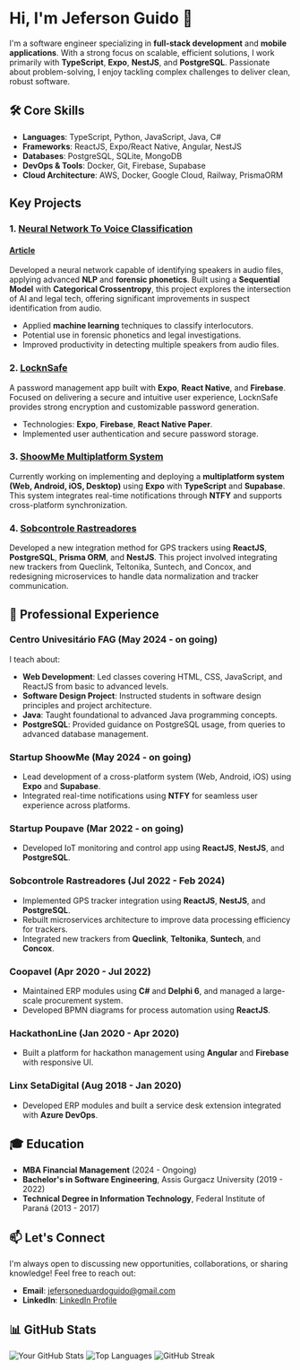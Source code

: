 # Hi, I'm Jeferson Guido 👋

I'm a software engineer specializing in **full-stack development** and **mobile applications**. With a strong focus on scalable, efficient solutions, I work primarily with **TypeScript**, **Expo**, **NestJS**, and **PostgreSQL**. Passionate about problem-solving, I enjoy tackling complex challenges to deliver clean, robust software.

## 🛠 Core Skills
- **Languages**: TypeScript, Python, JavaScript, Java, C#
- **Frameworks**: ReactJS, Expo/React Native, Angular, NestJS
- **Databases**: PostgreSQL, SQLite, MongoDB
- **DevOps & Tools**: Docker, Git, Firebase, Supabase
- **Cloud Architecture**: AWS, Docker, Google Cloud, Railway, PrismaORM

## Key Projects

### 1. **[Neural Network To Voice Classification](https://github.com/Bradoqguido/Neural_Network_To_Voice_Classification)**
#### [Article](https://github.com/Bradoqguido/Neural_Network_To_Voice_Classification/blob/ec0f6bf1dd2c316a2634e90770e0bfa7eefe06ef/Artigo%20-%20PROCESSAMENTO%20DE%20LINGUAGEM%20NATURAL%20UTILIZANDO%20REDES%20NEURAIS%20PARA%20IDENTIFICAR%20INTERLOCUTORES%20EM%20ARQUIVOS%20DE%20A%CC%81UDIO.pdf)
Developed a neural network capable of identifying speakers in audio files, applying advanced **NLP** and **forensic phonetics**. Built using a **Sequential Model** with **Categorical Crossentropy**, this project explores the intersection of AI and legal tech, offering significant improvements in suspect identification from audio.

- Applied **machine learning** techniques to classify interlocutors.
- Potential use in forensic phonetics and legal investigations.
- Improved productivity in detecting multiple speakers from audio files.

### 2. **[LocknSafe](https://github.com/Bradoqguido/locknsafe)**
A password management app built with **Expo**, **React Native**, and **Firebase**. Focused on delivering a secure and intuitive user experience, LocknSafe provides strong encryption and customizable password generation.

- Technologies: **Expo**, **Firebase**, **React Native Paper**.
- Implemented user authentication and secure password storage.

### 3. **[ShoowMe Multiplatform System](https://github.com/ShoowMeOficial)**
Currently working on implementing and deploying a **multiplatform system (Web, Android, iOS, Desktop)** using **Expo** with **TypeScript** and **Supabase**. This system integrates real-time notifications through **NTFY** and supports cross-platform synchronization.

### 4. **[Sobcontrole Rastreadores](https://github.com/SobcontroleRastreamento)**
Developed a new integration method for GPS trackers using **ReactJS**, **PostgreSQL**, **Prisma ORM**, and **NestJS**. This project involved integrating new trackers from Queclink, Teltonika, Suntech, and Concox, and redesigning microservices to handle data normalization and tracker communication.

## 💼 Professional Experience

### Centro Univesitário FAG (May 2024 - on going)
I teach about:
- **Web Development**: Led classes covering HTML, CSS, JavaScript, and ReactJS from basic to advanced levels.
- **Software Design Project**: Instructed students in software design principles and project architecture.
- **Java**: Taught foundational to advanced Java programming concepts.
- **PostgreSQL**: Provided guidance on PostgreSQL usage, from queries to advanced database management.

### Startup ShoowMe (May 2024 - on going)
- Lead development of a cross-platform system (Web, Android, iOS) using **Expo** and **Supabase**.
- Integrated real-time notifications using **NTFY** for seamless user experience across platforms.

### Startup Poupave (Mar 2022 - on going)
- Developed IoT monitoring and control app using **ReactJS**, **NestJS**, and **PostgreSQL**.

### Sobcontrole Rastreadores (Jul 2022 - Feb 2024)
- Implemented GPS tracker integration using **ReactJS**, **NestJS**, and **PostgreSQL**.
- Rebuilt microservices architecture to improve data processing efficiency for trackers.
- Integrated new trackers from **Queclink**, **Teltonika**, **Suntech**, and **Concox**.

### Coopavel (Apr 2020 - Jul 2022)
- Maintained ERP modules using **C#** and **Delphi 6**, and managed a large-scale procurement system.
- Developed BPMN diagrams for process automation using **ReactJS**.

### HackathonLine (Jan 2020 - Apr 2020)
- Built a platform for hackathon management using **Angular** and **Firebase** with responsive UI.

### Linx SetaDigital (Aug 2018 - Jan 2020)
- Developed ERP modules and built a service desk extension integrated with **Azure DevOps**.

## 🎓 Education
- **MBA Financial Management** (2024 - Ongoing)
- **Bachelor's in Software Engineering**, Assis Gurgacz University (2019 - 2022)
- **Technical Degree in Information Technology**, Federal Institute of Paraná (2013 - 2017)

## 📫 Let's Connect
I'm always open to discussing new opportunities, collaborations, or sharing knowledge! Feel free to reach out:

- **Email**: [jefersoneduardoguido@gmail.com](mailto:jefersoneduardoguido@gmail.com)
- **LinkedIn**: [LinkedIn Profile](https://www.linkedin.com/in/jeferson-e-g)

## 📊 GitHub Stats

![Your GitHub Stats](https://github-readme-stats.vercel.app/api?username=bradoqguido&show_icons=true&theme=radical)
![Top Languages](https://github-readme-stats.vercel.app/api/top-langs/?username=bradoqguido&layout=compact&theme=radical)
![GitHub Streak](https://github-readme-streak-stats.herokuapp.com/?user=bradoqguido&theme=radical)

